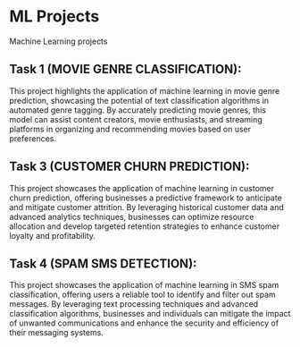 # ML Projects
Machine Learning projects 
## Task 1 (MOVIE GENRE CLASSIFICATION):
This project highlights the application of machine learning in movie genre prediction, showcasing the potential of text classification algorithms in automated genre tagging. By accurately predicting movie genres, this model can assist content creators, movie enthusiasts, and streaming platforms in organizing and recommending movies based on user preferences. 
## Task 3 (CUSTOMER CHURN PREDICTION):
This project showcases the application of machine learning in customer churn prediction, offering businesses a predictive framework to anticipate and mitigate customer attrition. By leveraging historical customer data and advanced analytics techniques, businesses can optimize resource allocation and develop targeted retention strategies to enhance customer loyalty and profitability.
## Task 4 (SPAM SMS DETECTION):
This project showcases the application of machine learning in SMS spam classification, offering users a reliable tool to identify and filter out spam messages. By leveraging text processing techniques and advanced classification algorithms, businesses and individuals can mitigate the impact of unwanted communications and enhance the security and efficiency of their messaging systems.

